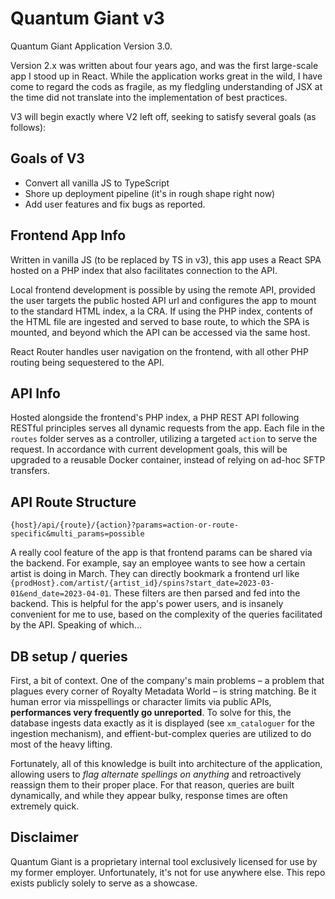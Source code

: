 # Quantum Giant v3
Quantum Giant Application Version 3.0. 

Version 2.x was written about four years ago, and was the first large-scale app I stood up in React. While the application works great in the wild, I have come to regard the cods as fragile, as my fledgling understanding of JSX at the time did not translate into the implementation of best practices. 

V3 will begin exactly where V2 left off, seeking to satisfy several goals (as follows):

## Goals of V3
- Convert all vanilla JS to TypeScript
- Shore up deployment pipeline (it's in rough shape right now)
- Add user features and fix bugs as reported.

## Frontend App Info
Written in vanilla JS (to be replaced by TS in v3), this app uses a React SPA hosted on a PHP index that also facilitates connection to the API. 

Local frontend development is possible by using the remote API, provided the user targets the public hosted API url and configures the app to mount to the standard HTML index, a la CRA. If using the PHP index, contents of the HTML file are ingested and served to base route, to which the SPA is mounted, and beyond which the API can be accessed via the same host. 

React Router handles user navigation on the frontend, with all other PHP routing being sequestered to the API.

## API Info
Hosted alongside the frontend's PHP index, a PHP REST API following RESTful principles serves all dynamic requests from the app. Each file in the `routes` folder serves as a controller, utilizing a targeted `action` to serve the request. In accordance with current development goals, this will be upgraded to a reusable Docker container, instead of relying on ad-hoc SFTP transfers.

## API Route Structure
`{host}/api/{route}/{action}?params=action-or-route-specific&multi_params=possible`

A really cool feature of the app is that frontend params can be shared via the backend. For example, say an employee wants to see how a certain artist is doing in March. They can directly bookmark a frontend url like `{prodHost}.com/artist/{artist_id}/spins?start_date=2023-03-01&end_date=2023-04-01`. These filters are then parsed and fed into the backend. This is helpful for the app's power users, and is insanely convenient for me to use, based on the complexity of the queries facilitated by the API. Speaking of which...

## DB setup / queries
First, a bit of context. One of the company's main problems – a problem that plagues every corner of Royalty Metadata World – is string matching. Be it human error via misspellings or character limits via public APIs, **performances very frequently go unreported**. To solve for this, the database ingests data exactly as it is displayed (see `xm_cataloguer` for the ingestion mechanism), and effient-but-complex queries are utilized to do most of the heavy lifting. 

Fortunately, all of this knowledge is built into architecture of the application, allowing users to *flag alternate spellings on anything* and retroactively reassign them to their proper place. For that reason, queries are built dynamically, and while they appear bulky, response times are often extremely quick.

## Disclaimer
Quantum Giant is a proprietary internal tool exclusively licensed for use by my former employer. Unfortunately, it's not for use anywhere else. This repo exists publicly solely to serve as a showcase.
